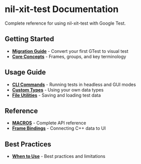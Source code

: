 # nil-xit-test Documentation

Complete reference for using nil-xit-test with Google Test.

## Getting Started

- **[Migration Guide](./02-migration.md)** - Convert your first GTest to visual test
- **[Core Concepts](./03-concepts.md)** - Frames, groups, and key terminology

## Usage Guide

- **[CLI Commands](./04-cli.md)** - Running tests in headless and GUI modes
- **[Custom Types](./06-custom-types.md)** - Using your own data types
- **[File Utilities](./08-file-utilities.md)** - Saving and loading test data

## Reference

- **[MACROS](./05-MACROS.md)** - Complete API reference
- **[Frame Bindings](./07-frame-bindings.md)** - Connecting C++ data to UI

## Best Practices

- **[When to Use](./09-conclusion.md)** - Best practices and limitations